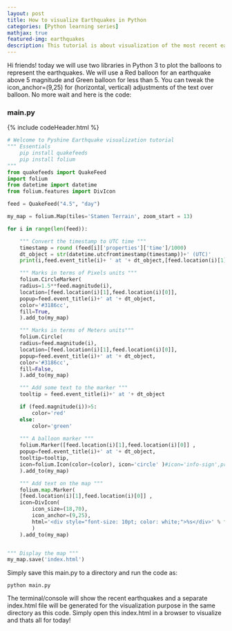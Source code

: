 ```yaml
---
layout: post
title: How to visualize Earthquakes in Python
categories: [Python learning series]
mathjax: true
featured-img: earthquakes
description: This tutorial is about visualization of the most recent earthquakes on the planet Earth.
---
```

Hi friends! today we will use two libraries in Python 3 to plot the balloons to represent the earthquakes. We will use a Red balloon for an earthquake 
above 5 magnitude and Green balloon for less than 5. You can tweak the icon_anchor=(9,25) for (horizontal, vertical) adjustments of the text over balloon. 
No more wait and here is the code:

### main.py
{% include codeHeader.html %}
```python
# Welcome to Pyshine Earthquake visualization tutorial
""" Essentials
	pip install quakefeeds
	pip install folium
"""
from quakefeeds import QuakeFeed
import folium
from datetime import datetime
from folium.features import DivIcon

feed = QuakeFeed("4.5", "day")

my_map = folium.Map(tiles='Stamen Terrain', zoom_start = 13)

for i in range(len(feed)):

	""" Convert the timestamp to UTC time """
	timestamp = round (feed[i]['properties']['time']/1000)
	dt_object = str(datetime.utcfromtimestamp(timestamp))+' (UTC)'
	print(i,feed.event_title(i)+ ' at '+ dt_object,[feed.location(i)[1],feed.location(i)[0]],feed.magnitude(i),feed.depth(i))

	""" Marks in terms of Pixels units """
	folium.CircleMarker(
	radius=1.5**feed.magnitude(i),
	location=[feed.location(i)[1],feed.location(i)[0]],
	popup=feed.event_title(i)+' at '+ dt_object,
	color='#3186cc',
	fill=True,
	).add_to(my_map)

	""" Marks in terms of Meters units"""
	folium.Circle(
	radius=feed.magnitude(i),
	location=[feed.location(i)[1],feed.location(i)[0]],
	popup=feed.event_title(i)+' at '+ dt_object,
	color='#3186cc',
	fill=False,
	).add_to(my_map)

	""" Add some text to the marker """
	tooltip = feed.event_title(i)+' at '+ dt_object

	if (feed.magnitude(i))>5:
		color='red'
	else:
		color='green'
		
	""" A balloon marker """	
	folium.Marker([feed.location(i)[1],feed.location(i)[0]] ,
	popup=feed.event_title(i)+' at '+ dt_object,
	tooltip=tooltip,
	icon=folium.Icon(color=(color), icon='circle' )#icon='info-sign',prefix='fa',icon='circle'
	).add_to(my_map)

	""" Add text on the map """
	folium.map.Marker(
	[feed.location(i)[1],feed.location(i)[0]] ,
	icon=DivIcon(
		icon_size=(18,70),
		icon_anchor=(9,25),
		html='<div style="font-size: 10pt; color: white;">%s</div>' % float(feed.magnitude(i)),
		)
	).add_to(my_map)


""" Display the map """
my_map.save('index.html')


```
Simply save this main.py to a directory and run the code as:

```
python main.py
```
The terminal/console will show the recent earthquakes and a separate index.html file will be generated for the visualization purpose in the same directory as this code. Simply open
this index.html in a browser to visualize and thats all for today!




